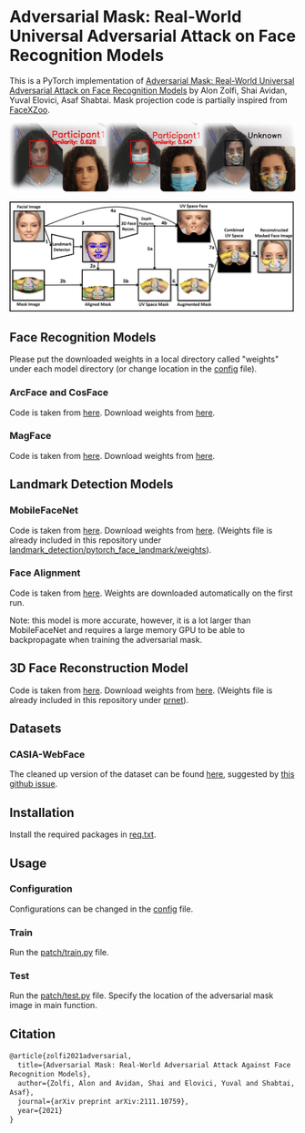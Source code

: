 # Adversarial Mask: Real-World Universal Adversarial Attack on Face Recognition Models

This is a PyTorch implementation of [Adversarial Mask: Real-World Universal Adversarial Attack on Face Recognition Models](https://arxiv.org/pdf/2111.10759.pdf) by Alon Zolfi, Shai Avidan, Yuval Elovici, Asaf Shabtai.
Mask projection code is partially inspired from [FaceXZoo](https://github.com/JDAI-CV/FaceX-Zoo).

<p align="center">
<img src="https://github.com/AlonZolfi/AdversarialMask/blob/master/data/intro.png" />
</p>

![projection pipeline](https://github.com/AlonZolfi/AdversarialMask/blob/master/data/projection_pipeline.png?raw=true)

## Face Recognition Models

Please put the downloaded weights in a local directory called "weights" under each model directory (or change location in the [config](https://github.com/AlonZolfi/AdversarialMask/blob/master/patch/config.py) file).
### ArcFace and CosFace

Code is taken from [here](https://github.com/deepinsight/insightface/tree/master/recognition/arcface_torch).
Download weights from [here](https://1drv.ms/u/s!AswpsDO2toNKq0lWY69vN58GR6mw?e=p9Ov5d).

### MagFace

Code is taken from [here](https://github.com/IrvingMeng/MagFace).
Download weights from [here](https://drive.google.com/file/d/1Bd87admxOZvbIOAyTkGEntsEz3fyMt7H/view).

## Landmark Detection Models

### MobileFaceNet

Code is taken from [here](https://github.com/cunjian/pytorch_face_landmark).
Download weights from [here](https://drive.google.com/file/d/1T8J73UTcB25BEJ_ObAJczCkyGKW5VaeY/view?usp=sharing).
(Weights file is already included in this repository under [landmark_detection/pytorch_face_landmark/weights](https://github.com/AlonZolfi/AdversarialMask/tree/master/landmark_detection/pytorch_face_landmark/weights)).

### Face Alignment

Code is taken from [here](https://github.com/1adrianb/face-alignment).
Weights are downloaded automatically on the first run.

Note: this model is more accurate, however, it is a lot larger than MobileFaceNet and requires a large memory GPU to be able to backpropagate when training the adversarial mask.

## 3D Face Reconstruction Model

Code is taken from [here](https://github.com/YadiraF/PRNet).
Download weights from [here](https://drive.google.com/file/d/1UoE-XuW1SDLUjZmJPkIZ1MLxvQFgmTFH/view). (Weights file is already included in this repository under [prnet](https://github.com/AlonZolfi/AdversarialMask/tree/master/prnet)).

## Datasets

### CASIA-WebFace

The cleaned up version of the dataset can be found [here](https://onedrive.live.com/?authkey=%21AJjQxHY%2DaKK%2DzPw&cid=1FD95D6F0AF30F33&id=1FD95D6F0AF30F33%2174855&parId=1FD95D6F0AF30F33%2174853&action=locate), suggested by [this github issue](https://github.com/cmusatyalab/openface/issues/119#issuecomment-455986064).

## Installation

Install the required packages in [req.txt](https://github.com/AlonZolfi/AdversarialMask/tree/master/req.txt).

## Usage

### Configuration

Configurations can be changed in the [config](https://github.com/AlonZolfi/AdversarialMask/blob/master/patch/config.py) file.

### Train

Run the [patch/train.py](https://github.com/AlonZolfi/AdversarialMask/blob/master/patch/train.py) file.

### Test

Run the [patch/test.py](https://github.com/AlonZolfi/AdversarialMask/blob/master/patch/test.py) file. Specify the location of the adversarial mask image in main function.

## Citation
```
@article{zolfi2021adversarial,
  title={Adversarial Mask: Real-World Adversarial Attack Against Face Recognition Models},
  author={Zolfi, Alon and Avidan, Shai and Elovici, Yuval and Shabtai, Asaf},
  journal={arXiv preprint arXiv:2111.10759},
  year={2021}
}
```
